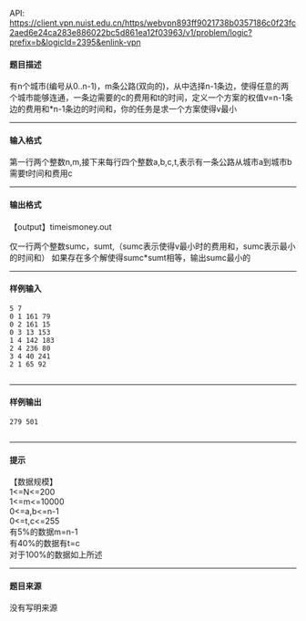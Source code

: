 API: https://client.vpn.nuist.edu.cn/https/webvpn893ff9021738b0357186c0f23fc2aed6e24ca283e886022bc5d861ea12f03963/v1/problem/logic?prefix=b&logicId=2395&enlink-vpn

#### 题目描述

 有n个城市(编号从0..n-1)，m条公路(双向的)，从中选择n-1条边，使得任意的两个城市能够连通，一条边需要的c的费用和t的时间，定义一个方案的权值v=n-1条边的费用和\*n-1条边的时间和，你的任务是求一个方案使得v最小

---

#### 输入格式

第一行两个整数n,m,接下来每行四个整数a,b,c,t,表示有一条公路从城市a到城市b需要t时间和费用c

---

#### 输出格式

【output】timeismoney.out

仅一行两个整数sumc，sumt,（sumc表示使得v最小时的费用和，sumc表示最小的时间和） 如果存在多个解使得sumc\*sumt相等，输出sumc最小的

---

#### 样例输入
```
5 7
0 1 161 79
0 2 161 15
0 3 13 153
1 4 142 183
2 4 236 80
3 4 40 241
2 1 65 92
 

```

---

#### 样例输出
```
279 501
 

```

---

#### 提示

【数据规模】  
1<=N<=200  
1<=m<=10000  
0<=a,b<=n-1  
0<=t,c<=255  
有5%的数据m=n-1  
有40%的数据有t=c  
对于100%的数据如上所述

---

#### 题目来源

没有写明来源